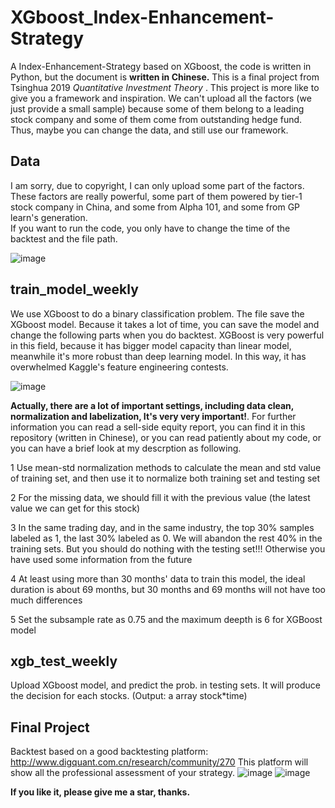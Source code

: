 # XGboost_Index-Enhancement-Strategy
A Index-Enhancement-Strategy based on XGboost, the code is written in Python, but the document is **written in Chinese.** This is a final project from Tsinghua 2019 *Quantitative Investment Theory* . This project is more like to give you a framework and inspiration. We can't upload all the factors (we just provide a small sample) because some of them belong to a leading stock company and some of them come from outstanding hedge fund. Thus, maybe you can change the data, and still use our framework.

## Data
I am sorry, due to copyright, I can only upload some part of the factors. These factors are really powerful, some part of them powered by tier-1 stock company in China, and some from Alpha 101, and some from GP learn's generation. 
<br/>
If you want to run the code, you only have to change the time of the backtest and the file path.

![image](https://github.com/Neural-Finance/XGboost_Index-Enhancement-Strategy/blob/master/image/data.png)

## train_model_weekly
We use XGboost to do a binary classification problem. The file save the XGboost model. Because it takes a lot of time, you can save the model and change the following parts when you do backtest. XGBoost is very powerful in this field, because it has bigger model capacity than linear model, meanwhile it's more robust than deep learning model. In this way, it has overwhelmed Kaggle's feature engineering contests.

![image](https://github.com/Neural-Finance/XGboost_Index-Enhancement-Strategy/blob/master/image/xgboost.png)

**Actually, there are a lot of important settings, including data clean, normalization and labelization, It's very very important!**. For further information you can read a sell-side equity report, you can find it in this repository (written in Chinese), or you can read patiently about my code, or you can have a brief look at my descrption as following. 

1 Use mean-std normalization methods to calculate the mean and std value of training set, and then use it to normalize both training set and testing set

2 For the missing data, we should fill it with the previous value (the latest value we can get for this stock)

3 In the same trading day, and in the same industry, the top 30% samples labeled as 1, the last 30% labeled as 0. We will abandon the rest 40% in the training sets. But you should do nothing with the testing set!!! Otherwise you have used some information from the future

4 At least using more than 30 months' data to train this model, the ideal duration is about 69 months, but 30 months and 69 months will not have too much differences

5 Set the subsample rate as 0.75 and the maximum deepth is 6 for XGBoost model


## xgb_test_weekly
Upload XGboost model, and predict the prob. in testing sets. It will produce the decision for each stocks. (Output: a array stock*time)

## Final Project
Backtest based on a good backtesting platform: http://www.digquant.com.cn/research/community/270
This platform will show all the professional assessment of your strategy.
![image](https://github.com/Neural-Finance/XGboost_Index-Enhancement-Strategy/blob/master/image/backtest1.png)
![image](https://github.com/Neural-Finance/XGboost_Index-Enhancement-Strategy/blob/master/image/backtest2.png)

**If you like it, please give me a star, thanks.**
